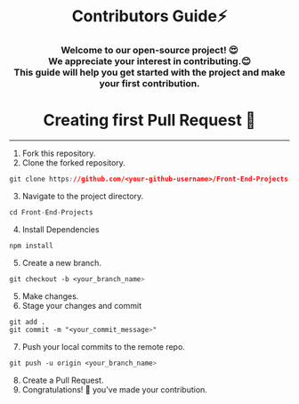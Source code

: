 <h1 align="center">Contributors Guide⚡ </h1>
<h3 align="center">Welcome to our open-source project! 😍<br> We appreciate your interest in contributing.😊 <br>This guide will help you get started with the project and make your first contribution.</h3>

<h1 align="center">Creating first Pull Request 🌟</h1>

---

1. Fork this repository.
2. Clone the forked repository.

```css
git clone https://github.com/<your-github-username>/Front-End-Projects.git
```

3. Navigate to the project directory.

```py
cd Front-End-Projects
```

4. Install Dependencies

```javascript
npm install
```

5. Create a new branch.

```css
git checkout -b <your_branch_name>
```

5. Make changes.
6. Stage your changes and commit

```css
git add .
git commit -m "<your_commit_message>"
```

7. Push your local commits to the remote repo.

```css
git push -u origin <your_branch_name>
```

8. Create a Pull Request.
9. Congratulations! 🎉 you've made your contribution.
